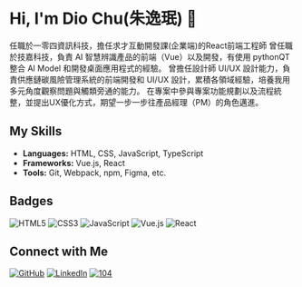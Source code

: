 # Hi, I'm Dio Chu(朱逸珉) 👋

任職於一零四資訊科技，擔任求才互動開發課(企業端)的React前端工程師
曾任職於技嘉科技，負責 AI 智慧辨識產品的前端（Vue）以及開發，有使用 pythonQT 整合 AI Model 和開發桌面應用程式的經驗。
曾擔任設計師 UI/UX 設計能力，負責供應鏈碳風險管理系統的前端開發和 UI/UX 設計，累積各領域經驗，培養我用多元角度觀察問題與觸類旁通的能力。
在專案中參與專案功能規劃以及流程統整，並提出UX優化方式，期望一步一步往產品經理（PM）的角色邁進。

## My Skills
- **Languages:** HTML, CSS, JavaScript, TypeScript
- **Frameworks:** Vue.js, React
- **Tools:** Git, Webpack, npm, Figma, etc.

## Badges
![HTML5](https://img.shields.io/badge/HTML5-E34F26?style=for-the-badge&logo=html5&logoColor=white)
![CSS3](https://img.shields.io/badge/CSS3-1572B6?style=for-the-badge&logo=css3&logoColor=white)
![JavaScript](https://img.shields.io/badge/JavaScript-F7DF1E?style=for-the-badge&logo=javascript&logoColor=black)
![Vue.js](https://img.shields.io/badge/Vue.js-4FC08D?style=for-the-badge&logo=vue-dot-js&logoColor=white)
![React](https://img.shields.io/badge/React-61DAFB?style=for-the-badge&logo=react&logoColor=black)



## Connect with Me
[![GitHub](https://img.shields.io/badge/GitHub-000?style=for-the-badge&logo=github&logoColor=white)](https://github.com/dio-chu)
[![LinkedIn](https://img.shields.io/badge/LinkedIn-0A66C2?style=for-the-badge&logo=linkedin&logoColor=white)](https://www.linkedin.com/in/dio-chu-yimin/)
[![104](https://img.shields.io/badge/104-FF6600?style=for-the-badge&logo=104&logoColor=white)](https://pda.104.com.tw/profile/preview?vno=765oftd0w)
